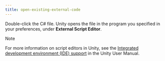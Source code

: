 ```yaml
---
title: open-existing-external-code
---
```


Double-click the C# file. Unity opens the file in the program you specified in your preferences, under **External Script
Editor**.

> [!NOTE]
> For more information on script editors in Unity, see
> the [Integrated development environment (IDE) support](https://docs.unity3d.com/Manual/ScriptingToolsIDEs.html) in the
> Unity User Manual.